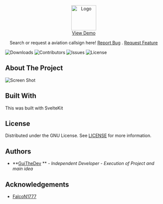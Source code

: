 <br/>
<p align="center">
  <a href="https://github.com/GuiTheDev/CallsignSearcher">
    <img src="https://cdn.discordapp.com/attachments/1012148384443940925/1136244695383674891/logo-no-background.png" alt="Logo" width="80" height="80">
  </a>
  <br>
  <a href="callsignsearcher.xyz">View Demo</a>

  <p align="center">
    Search or request a aviation callsign here!
    <a href="https://github.com/GuiTheDev/CallsignSearcher/issues">Report Bug</a>
    .
    <a href="https://github.com/GuiTheDev/CallsignSearcher/issues">Request Feature</a>
  </p>
</p>

![Downloads](https://img.shields.io/github/downloads/GuiTheDev/CallsignSearcher/total) ![Contributors](https://img.shields.io/github/contributors/GuiTheDev/CallsignSearcher?color=dark-green) ![Issues](https://img.shields.io/github/issues/GuiTheDev/CallsignSearcher) ![License](https://img.shields.io/github/license/GuiTheDev/CallsignSearcher) 

## About The Project

![Screen Shot](https://cdn.discordapp.com/attachments/1012148384443940925/1136244357784158268/image.png)


## Built With

This was built with SvelteKit




## License

Distributed under the GNU License. See [LICENSE](https://github.com/GuiTheDev/CallsignSearcher/blob/main/LICENSE.md) for more information.

## Authors

* **[GuiTheDev](https://github.com/GuiTheDev/) ** - *Independent Developer*  - *Execution of Project and main idea*

## Acknowledgements

* [FalcoN1777](https://github.com/FalcoN1777/)

